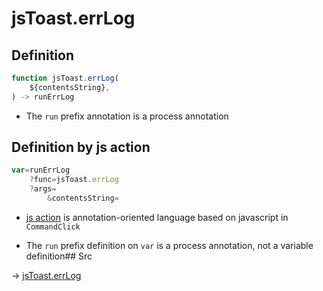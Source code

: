 # jsToast.errLog

## Definition

```js.js
function jsToast.errLog(
	${contentsString},
) -> runErrLog
```

- The `run` prefix annotation is a process annotation
## Definition by js action

```js.js
var=runErrLog
	?func=jsToast.errLog
	?args=
		&contentsString=
```

- [js action](#) is annotation-oriented language based on javascript in `CommandClick`

- The `run` prefix definition on `var` is a process annotation, not a variable definition## Src

-> [jsToast.errLog](https://github.com/puutaro/CommandClick/blob/master/app/src/main/java/com/puutaro/commandclick/fragment_lib/terminal_fragment/js_interface/JsToast.kt#L31)


